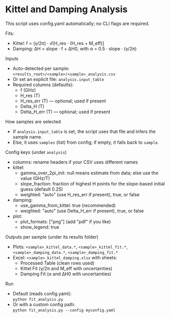 # Kittel and Damping Analysis

This script uses config.yaml automatically; no CLI flags are required.

Fits:
- Kittel: f = (γ/2π) · √[H_res · (H_res + M_eff)]
- Damping: ΔH = slope · f + ΔH0, with α = 0.5 · slope · (γ/2π)

Inputs
- Auto-detected per sample: `<results_root>/<sample>/<sample>_analysis.csv`
- Or set an explicit file: `analysis.input_table`
- Required columns (defaults):
  - f (GHz)
  - H_res (T)
  - H_res_err (T) — optional; used if present
  - Delta_H (T)
  - Delta_H_err (T) — optional; used if present

How samples are selected
- If `analysis.input_table` is set, the script uses that file and infers the sample name.
- Else, it uses `samples` (list) from config; if empty, it falls back to `sample`.

Config keys (under `analysis`)
- columns: rename headers if your CSV uses different names
- kittel:
  - gamma_over_2pi_init: null means estimate from data; else use the value (GHz/T)
  - slope_fraction: fraction of highest H points for the slope-based initial guess (default 0.25)
  - weighted: "auto" (use H_res_err if present), true, or false
- damping:
  - use_gamma_from_kittel: true (recommended)
  - weighted: "auto" (use Delta_H_err if present), true, or false
- plot:
  - plot_formats: ["png"] (add "pdf" if you like)
  - show_legend: true

Outputs per sample (under its results folder)
- Plots: `<sample>_kittel_data.*`, `<sample>_kittel_fit.*`, `<sample>_damping_data.*`, `<sample>_damping_fit.*`
- Excel: `<sample>_kittel_damping.xlsx` with sheets:
  - Processed Table (clean rows used)
  - Kittel Fit (γ/2π and M_eff with uncertainties)
  - Damping Fit (α and ΔH0 with uncertainties)

Run
- Default (reads config.yaml):  
  `python fit_analysis.py`
- Or with a custom config path:  
  `python fit_analysis.py --config myconfig.yaml`